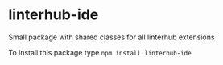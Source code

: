 # linterhub-ide
Small package with shared classes for all linterhub extensions

To install this package type `npm install linterhub-ide`
